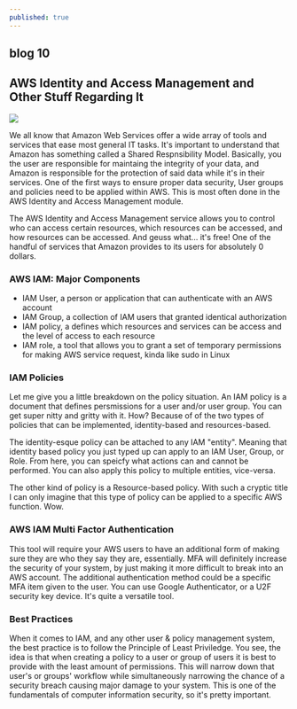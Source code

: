 ```yaml
---
published: true
---
```

## blog 10

## AWS Identity and Access Management and Other Stuff Regarding It

![]({{site.baseurl}}/https://i0.wp.com/sra.io/wp-content/uploads/2020/01/AWS-IAM-Exploitation.png?fit=1102%2C620&ssl=1)


We all know that Amazon Web Services offer a wide array of tools and services that ease most general IT tasks. It's important to understand that Amazon has something called a Shared Respnsibility Model. Basically, you the user are responsible for maintaing the integrity of your data, and Amazon is responsible for the protection of said data while it's in their services. One of the first ways to ensure proper data security, User groups and policies need to be applied within AWS. This is most often done in the AWS Identity and Access Management module.

The AWS Identity and Access Management service allows you to control who can access certain resources, which resources can be accessed, and how resources can be accessed. And geuss what... it's free! One of the handful of services that Amazon provides to its users for absolutely 0 dollars.

### AWS IAM: Major Components

- IAM User, a person or application that can authenticate with an AWS account
- IAM Group, a collection of IAM users that granted identical authorization
- IAM policy, a defines which resources and services can be access and the level of access to each resource
- IAM role, a tool that allows you to grant a set of temporary permissions for making AWS service request, kinda like sudo in Linux

### IAM Policies

Let me give you a little breakdown on the policy situation. An IAM policy is a document that defines persmissions for a user and/or user group. You can get super nitty and gritty with it. How? Because of of the two types of policies that can be implemented, identity-based and resources-based.

The identity-esque policy can be attached to any IAM "entity". Meaning that identity based policy you just typed up can apply to an IAM User, Group, or Role. From here, you can speicfy what actions can and cannot be performed. You can also apply this policy to multiple entities, vice-versa.

The other kind of policy is a Resource-based policy. With such a cryptic title I can only imagine that this type of policy can be applied to a specific AWS function. Wow.


### AWS IAM Multi Factor Authentication

This tool will require your AWS users to have an additional form of making sure they are who they say they are, essentially. MFA will definitely increase the security of your system, by just making it more difficult to break into an AWS account. The additional authentication method could be a specific MFA item given to the user. You can use Google Authenticator, or a U2F security key device. It's quite a versatile tool.


### Best Practices

When it comes to IAM, and any other user & policy management system, the best practice is to follow the Principle of Least Priviledge. You see, the idea is that when creating a policy to a user or group of users it is best to provide with the least amount of permissions. This will narrow down that user's or groups' workflow while simultaneously narrowing the chance of a security breach causing major damage to your system. This is one of the fundamentals of computer information security, so it's pretty important.  
 




